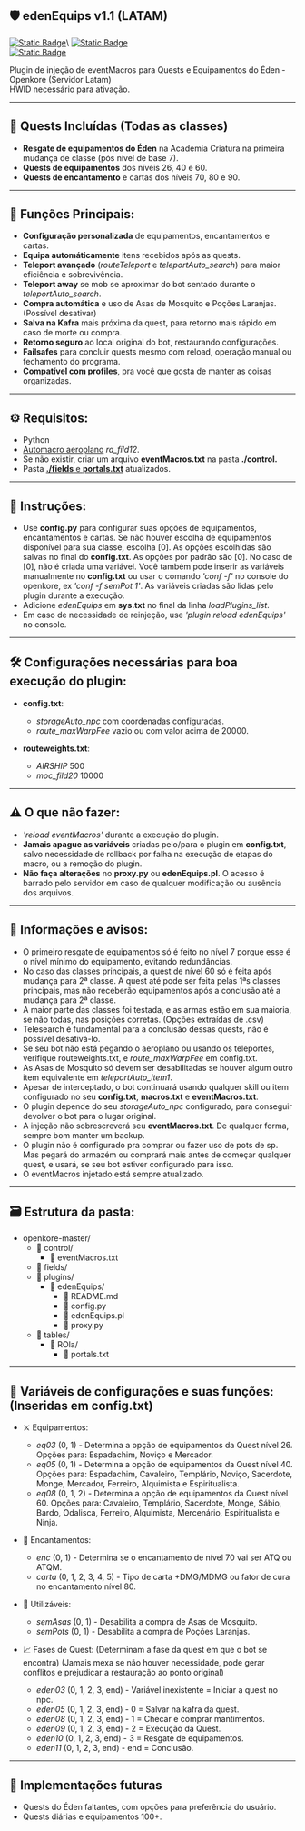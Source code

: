## 🛡️ edenEquips v1.1 (LATAM)
[<img alt="Static Badge" target="_blank" src="https://img.shields.io/badge/Discord-.boscv-%237289DA?logo=discord&logoColor=%23fff">](https://discord.com/users/boscv.)\
[<img alt="Static Badge" src="https://img.shields.io/badge/Discord-Openkore%20LATAM-%237289DA?logo=discord&logoColor=%23fff">](https://discord.com/channels/1396892709775605922)\
[<img alt="Static Badge" src="https://img.shields.io/badge/F%C3%B3rum-Openkore%20LATAM-%23ec8736?logo=phpBB&logoColor=%23fff">](https://openkore.com.br/)

Plugin de injeção de eventMacros para Quests e Equipamentos do Éden - Openkore (Servidor Latam)\
HWID necessário para ativação.

---

## 📜 Quests Incluídas (Todas as classes)

  - **Resgate de equipamentos do Éden** na Academia Criatura na primeira mudança de classe (pós nível de base 7).
  - **Quests de equipamentos** dos níveis 26, 40 e 60.
  - **Quests de encantamento** e cartas dos níveis 70, 80 e 90.

---

## 🤖 Funções Principais:

  - **Configuração personalizada** de equipamentos, encantamentos e cartas.
  - **Equipa automáticamente** itens recebidos após as quests.
  - **Teleport avançado** (*routeTeleport* e *teleportAuto_search*) para maior eficiência e sobrevivência.
  - **Teleport away** se mob se aproximar do bot sentado durante o *teleportAuto_search*.
  - **Compra automática** e uso de Asas de Mosquito e Poções Laranjas. (Possível desativar)
  - **Salva na Kafra** mais próxima da quest, para retorno mais rápido em caso de morte ou compra.
  - **Retorno seguro** ao local original do bot, restaurando configurações.
  - **Failsafes** para concluir quests mesmo com reload, operação manual ou fechamento do programa.
  - **Compatível com profiles**, pra você que gosta de manter as coisas organizadas.

---

## ⚙️ Requisitos:

  - Python
  - [Automacro aeroplano](https://openkore.com.br/viewtopic.php?p=6470) *ra_fild12*.
  - Se não existir, criar um arquivo **eventMacros.txt** na pasta **./control.**
  - Pasta [**./fields** e **portals.txt**](https://github.com/dhmello/openkore_latam) atualizados.

---

## 📝 Instruções:

  - Use **config.py** para configurar suas opções de equipamentos, encantamentos e cartas. Se não houver escolha de equipamentos disponível para sua classe, escolha [0]. As opções escolhidas são salvas no final do **config.txt**. As opções por padrão são [0]. No caso de [0], não é criada uma variável.
    Você também pode inserir as variáveis manualmente no **config.txt** ou usar o comando *'conf -f'* no console do openkore, ex *'conf -f semPot 1'*.
    As variáveis criadas são lidas pelo plugin durante a execução.
  - Adicione *edenEquips* em **sys.txt** no final da linha *loadPlugins_list*.
  - Em caso de necessidade de reinjeção, use *'plugin reload edenEquips'* no console.

---

## 🛠️ Configurações necessárias para boa execução do plugin:

* **config.txt**:
  - *storageAuto_npc* com coordenadas configuradas.
  - *route_maxWarpFee* vazio ou com valor acima de 20000.

* **routeweights.txt**:
  - *AIRSHIP* 500
  - *moc_fild20* 10000

---

## ⚠️ O que não fazer:

  - *'reload eventMacros'* durante a execução do plugin.
  - **Jamais apague as variáveis** criadas pelo/para o plugin em **config.txt**, salvo necessidade
    de rollback por falha na execução de etapas do macro, ou a remoção do plugin.
  - **Não faça alterações** no **proxy.py** ou **edenEquips.pl**. O acesso é barrado pelo servidor
    em caso de qualquer modificação ou ausência dos arquivos.

---

## 📢 Informações e avisos:

  - O primeiro resgate de equipamentos só é feito no nível 7 porque esse é o nível mínimo do equipamento, evitando redundâncias.
  - No caso das classes principais, a quest de nível 60 só é feita após mudança para  2ª classe. A quest até pode ser feita pelas 1ªs classes principais, mas não receberão equipamentos após a conclusão até a mudança para 2ª classe.
  - A maior parte das classes foi testada, e as armas estão em sua maioria, se não todas,
    nas posições corretas. (Opções extraídas de .csv)
  - Telesearch é fundamental para a conclusão dessas quests, não é possível desativá-lo.
  - Se seu bot não está pegando o aeroplano ou usando os teleportes, verifique routeweights.txt,
    e *route_maxWarpFee* em config.txt.
  - As Asas de Mosquito só devem ser desabilitadas se houver algum outro item equivalente
    em *teleportAuto_item1*.
  - Apesar de interceptado, o bot continuará usando qualquer skill ou item configurado no
    seu **config.txt**, **macros.txt** e **eventMacros.txt**.
  - O plugin depende do seu *storageAuto_npc* configurado, para conseguir devolver o bot para o
    lugar original.
  - A injeção não sobrescreverá seu **eventMacros.txt**. De qualquer forma, sempre bom manter um backup.
  - O plugin não é configurado pra comprar ou fazer uso de pots de sp. Mas pegará do armazém ou
    comprará mais antes de começar qualquer quest, e usará, se seu bot estiver configurado para isso.
  - O eventMacros injetado está sempre atualizado.

---

## 🗃️ Estrutura da pasta:

- openkore-master/
  * 📁 control/
    * 📄 eventMacros.txt
  * 📁 fields/
  * 📁 plugins/
    * 📁 edenEquips/
      * 📄 README.md
      * 📄 config.py
      * 📄 edenEquips.pl
      * 📄 proxy.py
  * 📁 tables/
    * 📁 ROla/
      * 📄 portals.txt

---

## 💾 Variáveis de configurações e suas funções: (Inseridas em config.txt)

* ⚔️ Equipamentos:

  - *eq03* (0, 1) - Determina a opção de equipamentos da Quest nível 26.
    Opções para: Espadachim, Noviço e Mercador.
  - *eq05* (0, 1) - Determina a opção de equipamentos da Quest nível 40.
    Opções para: Espadachim, Cavaleiro, Templário, Noviço, Sacerdote, Monge, Mercador,
    Ferreiro, Alquimista e Espiritualista.
  - *eq08* (0, 1, 2) - Determina a opção de equipamentos da Quest nível 60.
    Opções para: Cavaleiro, Templário, Sacerdote, Monge, Sábio, Bardo, 
    Odalisca, Ferreiro, Alquimista, Mercenário, Espiritualista e Ninja.

* 💎 Encantamentos:

  - *enc* (0, 1) - Determina se o encantamento de nível 70 vai ser ATQ ou ATQM.
  - *carta* (0, 1, 2, 3, 4, 5) - Tipo de carta +DMG/MDMG ou fator de cura no encantamento nível 80.

* 🧪 Utilizáveis:

  - *semAsas* (0, 1) - Desabilita a compra de Asas de Mosquito.
  - *semPots* (0, 1) - Desabilita a compra de Poções Laranjas.

* 📈 Fases de Quest: (Determinam a fase da quest em que o bot se encontra)
(Jamais mexa se não houver necessidade, pode gerar conflitos e prejudicar a restauração ao ponto original)

  - *eden03* (0, 1, 2, 3, end)	- Variável inexistente = Iniciar a quest no npc.
  - *eden05* (0, 1, 2, 3, end)	- 0 = Salvar na kafra da quest.
  - *eden08* (0, 1, 2, 3, end)	- 1 = Checar e comprar mantimentos.
  - *eden09* (0, 1, 2, 3, end)	- 2 = Execução da Quest.
  - *eden10* (0, 1, 2, 3, end)	- 3 = Resgate de equipamentos.
  - *eden11* (0, 1, 2, 3, end)	- end = Conclusão.

---

## 🚀 Implementações futuras

* Quests do Éden faltantes, com opções para preferência do usuário.
* Quests diárias e equipamentos 100+.
